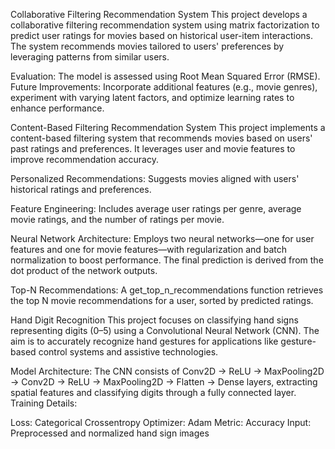 Collaborative Filtering Recommendation System
  This project develops a collaborative filtering recommendation system using matrix factorization to predict user ratings for movies based on historical user-item interactions. The system recommends movies tailored to users' preferences by leveraging patterns from similar users.

  Evaluation: The model is assessed using Root Mean Squared Error (RMSE).
  Future Improvements: Incorporate additional features (e.g., movie genres), experiment with varying latent factors, and optimize learning rates to enhance performance.

Content-Based Filtering Recommendation System
  This project implements a content-based filtering system that recommends movies based on users' past ratings and preferences. It leverages user and movie features to improve recommendation accuracy.

  Personalized Recommendations: Suggests movies aligned with users' historical ratings and preferences.

  Feature Engineering: Includes average user ratings per genre, average movie ratings, and the number of ratings per movie.

  Neural Network Architecture: Employs two neural networks—one for user features and one for movie features—with regularization and batch normalization to boost performance. The final prediction is derived from the dot product of the network outputs.

  Top-N Recommendations: A get_top_n_recommendations function retrieves the top N movie recommendations for a user, sorted by predicted ratings.

Hand Digit Recognition
  This project focuses on classifying hand signs representing digits (0–5) using a Convolutional Neural Network (CNN). The aim is to accurately recognize hand gestures for applications like gesture-based control systems and assistive technologies.

  Model Architecture: The CNN consists of Conv2D → ReLU → MaxPooling2D → Conv2D → ReLU → MaxPooling2D → Flatten → Dense layers, extracting spatial features and classifying digits through a fully connected layer.
  Training Details:

  Loss: Categorical Crossentropy
  Optimizer: Adam
  Metric: Accuracy
  Input: Preprocessed and normalized hand sign images


